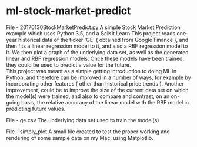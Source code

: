 # ml-stock-market-predict
File - 20170130StockMarketPredict.py 
A simple Stock Market Prediction example which uses Python 3.5, and a SciKit Learn
This project reads one-year historical data of the ticker 'GE' ( obtained from Google Finance ), and then fits a linear regression model to it, and also a RBF regression model to it. We then plot a graph of the underlying data set, as well as the generated linear and RBF regression models. Once these models have been trained,  they could be used to predict a value for the future.  
This project was meant as a simple getting introduction to doing ML in Python, and therefore can be improved in a number of ways, for example by incorporating other features ( other than historical price trends ). Another improvement, could be to improve the size of the current data set on which the model(s) were trained, and also to compare and contrast, on an on-going basis, the relative accuracy of the linear model with the RBF model in predicting future values.  

File - ge.csv 
The underlying data set used to train the model(s)

File - simply_plot 
A small file created to test the proper working and rendering of some sample data on my Mac, using Matplotlib.
